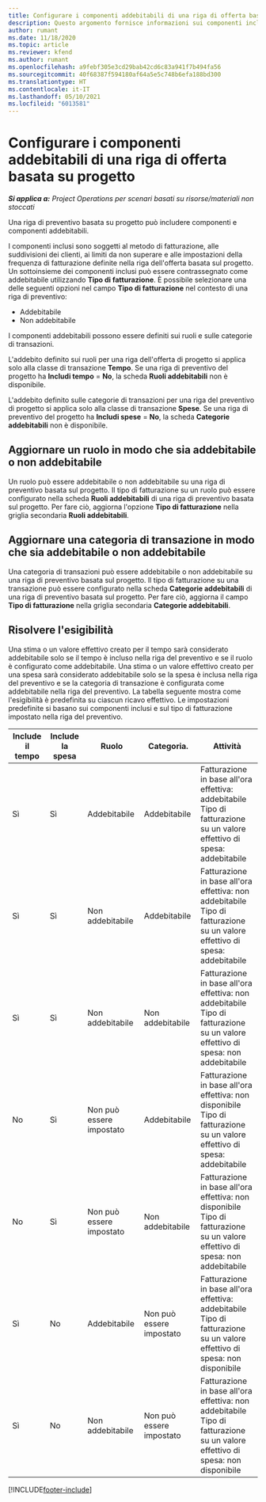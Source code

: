 ```yaml
---
title: Configurare i componenti addebitabili di una riga di offerta basata su progetto
description: Questo argomento fornisce informazioni sui componenti inclusi, addebitabili e non addebitabili nelle righe di preventivo basate sul progetto.
author: rumant
ms.date: 11/18/2020
ms.topic: article
ms.reviewer: kfend
ms.author: rumant
ms.openlocfilehash: a9febf305e3cd29bab42cd6c83a941f7b494fa56
ms.sourcegitcommit: 40f68387f594180af64a5e5c748b6efa188bd300
ms.translationtype: HT
ms.contentlocale: it-IT
ms.lasthandoff: 05/10/2021
ms.locfileid: "6013581"
---
```

# <a name="configure-the-chargeable-components-of-a-project-based-quote-line"></a>Configurare i componenti addebitabili di una riga di offerta basata su progetto

_**Si applica a:** Project Operations per scenari basati su risorse/materiali non stoccati_

Una riga di preventivo basata su progetto può includere componenti e componenti addebitabili.

I componenti inclusi sono soggetti al metodo di fatturazione, alle suddivisioni dei clienti, ai limiti da non superare e alle impostazioni della frequenza di fatturazione definite nella riga dell'offerta basata sul progetto.
Un sottoinsieme dei componenti inclusi può essere contrassegnato come addebitabile utilizzando **Tipo di fatturazione**. È possibile selezionare una delle seguenti opzioni nel campo **Tipo di fatturazione** nel contesto di una riga di preventivo:

   - Addebitabile
   - Non addebitabile

I componenti addebitabili possono essere definiti sui ruoli e sulle categorie di transazioni.

L'addebito definito sui ruoli per una riga dell'offerta di progetto si applica solo alla classe di transazione **Tempo**. Se una riga di preventivo del progetto ha **Includi tempo** = **No**, la scheda **Ruoli addebitabili** non è disponibile.

L'addebito definito sulle categorie di transazioni per una riga del preventivo di progetto si applica solo alla classe di transazione **Spese**. Se una riga di preventivo del progetto ha **Includi spese** = **No**, la scheda **Categorie addebitabili** non è disponibile.

## <a name="update-a-role-to-be-chargeable-or-non-chargeable"></a>Aggiornare un ruolo in modo che sia addebitabile o non addebitabile
Un ruolo può essere addebitabile o non addebitabile su una riga di preventivo basata sul progetto. Il tipo di fatturazione su un ruolo può essere configurato nella scheda **Ruoli addebitabili** di una riga di preventivo basata sul progetto. Per fare ciò, aggiorna l'opzione **Tipo di fatturazione** nella griglia secondaria **Ruoli addebitabili**. 

## <a name="update-a-transaction-category-to-be-chargeable-or-non-chargeable"></a>Aggiornare una categoria di transazione in modo che sia addebitabile o non addebitabile
Una categoria di transazioni può essere addebitabile o non addebitabile su una riga di preventivo basata sul progetto. Il tipo di fatturazione su una transazione può essere configurato nella scheda **Categorie addebitabili** di una riga di preventivo basata sul progetto. Per fare ciò, aggiorna il campo **Tipo di fatturazione** nella griglia secondaria **Categorie addebitabili**. 

## <a name="resolve-chargeability"></a>Risolvere l'esigibilità

Una stima o un valore effettivo creato per il tempo sarà considerato addebitabile solo se il tempo è incluso nella riga del preventivo e se il ruolo è configurato come addebitabile.
Una stima o un valore effettivo creato per una spesa sarà considerato addebitabile solo se la spesa è inclusa nella riga del preventivo e se la categoria di transazione è configurata come addebitabile nella riga del preventivo. La tabella seguente mostra come l'esigibilità è predefinita su ciascun ricavo effettivo. Le impostazioni predefinite si basano sui componenti inclusi e sul tipo di fatturazione impostato nella riga del preventivo.

| Include il tempo | Include la spesa | Ruolo | Categoria. | Attività |
| --- | --- | --- | --- | --- |
| Sì | Sì | Addebitabile | Addebitabile | Fatturazione in base all'ora effettiva: addebitabile </br>Tipo di fatturazione su un valore effettivo di spesa: addebitabile |
| Sì | Sì | Non addebitabile | Addebitabile | Fatturazione in base all'ora effettiva: non addebitabile </br>Tipo di fatturazione su un valore effettivo di spesa: addebitabile |
| Sì | Sì | Non addebitabile | Non addebitabile | Fatturazione in base all'ora effettiva: non addebitabile </br>Tipo di fatturazione su un valore effettivo di spesa: non addebitabile |
| No | Sì | Non può essere impostato | Addebitabile | Fatturazione in base all'ora effettiva: non disponibile </br>Tipo di fatturazione su un valore effettivo di spesa: addebitabile |
| No | Sì | Non può essere impostato | Non addebitabile | Fatturazione in base all'ora effettiva: non disponibile </br>Tipo di fatturazione su un valore effettivo di spesa: non addebitabile |
| Sì | No | Addebitabile | Non può essere impostato | Fatturazione in base all'ora effettiva: addebitabile </br>Tipo di fatturazione su un valore effettivo di spesa: non disponibile |
| Sì | No | Non addebitabile | Non può essere impostato | Fatturazione in base all'ora effettiva: non addebitabile </br> Tipo di fatturazione su un valore effettivo di spesa: non disponibile |


[!INCLUDE[footer-include](../includes/footer-banner.md)]